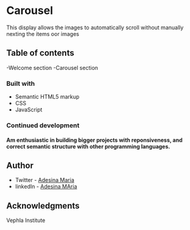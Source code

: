 
# Carousel

This display allows the images to automatically scroll without manually nexting the items oor images

## Table of contents
  -Welcome section
  -Carousel section

### Built with

- Semantic HTML5 markup
- CSS 
- JavaScript

### Continued development

#### Am enthusiastic in building bigger projects with reponsiveness, and correct semantic structure with other programming languages.

## Author

- Twitter - [Adesina Maria](https://x.com/Omolomar?t=hhudE)
- linkedIn - [Adesina MAria](https://www.linkedin.com/in/maria-adesina-04291223a)

## Acknowledgments

Vephla Institute
